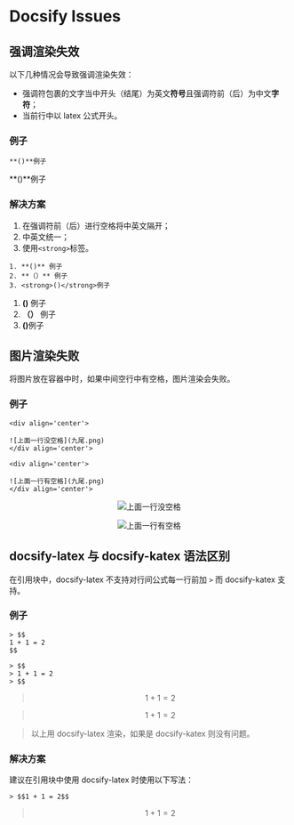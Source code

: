# Docsify Issues

## 强调渲染失效

以下几种情况会导致强调渲染失效：

- 强调符包裹的文字当中开头（结尾）为英文**符号**且强调符前（后）为中文**字符**；
- 当前行中以 latex 公式开头。

### 例子

```markup
**()**例子
```

**()**例子

### 解决方案

1. 在强调符前（后）进行空格将中英文隔开；
2. 中英文统一；
3. 使用`<strong>`标签。

```markup
1. **()** 例子
2. **（）** 例子
3. <strong>()</strong>例子
```

1. **()** 例子
2. **（）** 例子
3. <strong>()</strong>例子

## 图片渲染失败

将图片放在容器中时，如果中间空行中有空格，图片渲染会失败。

### 例子

```markup
<div align='center'>

![上面一行没空格](九尾.png)
</div align='center'>

<div align='center'>
 
![上面一行有空格](九尾.png)
</div align='center'>
```

<div align='center'>

![上面一行没空格](九尾.png)
</div align='center'>

<div align='center'>
 
![上面一行有空格](九尾.png)
</div align='center'>

## docsify-latex 与 docsify-katex 语法区别

在引用块中，docsify-latex 不支持对行间公式每一行前加 `>` 而 docsify-katex 支持。

### 例子

```markup
> $$
1 + 1 = 2
$$

> $$
> 1 + 1 = 2
> $$
```

> $$
1 + 1 = 2
$$

> $$
> 1 + 1 = 2
> $$

> 以上用 docsify-latex 渲染，如果是 docsify-katex 则没有问题。

### 解决方案

建议在引用块中使用 docsify-latex 时使用以下写法：

```markup
> $$1 + 1 = 2$$
```

> $$1 + 1 = 2$$